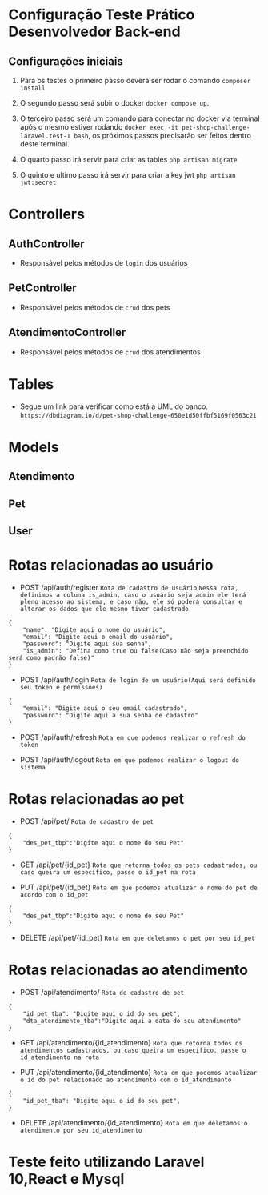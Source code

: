 # Configuração Teste Prático Desenvolvedor Back-end


## Configurações iniciais
1. Para os testes o primeiro passo deverá ser rodar o comando `composer install`

2. O segundo passo será subir o docker `docker compose up`.

3. O terceiro passo será um comando para conectar no docker via terminal após o mesmo estiver rodando `docker exec -it pet-shop-challenge-laravel.test-1 bash`, os próximos passos precisarão ser feitos dentro deste terminal.

4. O quarto passo irá servir para criar as tables `php artisan migrate`

5. O quinto e ultimo passo irá servir para criar a key jwt `php artisan jwt:secret`
#
# Controllers
## AuthController
* Responsável pelos métodos de `login` dos usuários

## PetController
* Responsável pelos métodos de `crud` dos pets

## AtendimentoController
* Responsável pelos métodos de `crud` dos atendimentos

# Tables
*  Segue um link para verificar como está a UML do banco.
`https://dbdiagram.io/d/pet-shop-challenge-650e1d50ffbf5169f0563c21`

# Models

## Atendimento
## Pet
## User
# Rotas relacionadas ao usuário
* POST /api/auth/register  `Rota de cadastro de usuário`
`Nessa rota, definimos a coluna is_admin, caso o usuário seja admin ele terá pleno acesso ao sistema, e caso não, ele só poderá consultar e alterar os dados que ele mesmo tiver cadastrado`

```
{
	"name": "Digite aqui o nome do usuário",
	"email": "Digite aqui o email do usuário",
    "password": "Digite aqui sua senha",
    "is_admin": "Defina como true ou false(Caso não seja preenchido será como padrão false)"
}

```
* POST /api/auth/login  `Rota de login de um usuário(Aqui será definido seu token e permissões)`

```
{
	"email": "Digite aqui o seu email cadastrado",
	"password": "Digite aqui a sua senha de cadastro"
}

```
* POST /api/auth/refresh `Rota em que podemos realizar o refresh do token`

* POST /api/auth/logout  `Rota em que podemos realizar o logout do sistema`

# Rotas relacionadas ao pet
* POST /api/pet/  `Rota de cadastro de pet`

```
{
	"des_pet_tbp":"Digite aqui o nome do seu Pet"
}

```
* GET /api/pet/{id_pet} `Rota que retorna todos os pets cadastrados, ou caso queira um específico, passe o id_pet na rota`

* PUT /api/pet/{id_pet}  `Rota em que podemos atualizar o nome do pet de acordo com o id_pet`
```
{
	"des_pet_tbp":"Digite aqui o nome do seu Pet"
}

```
* DELETE /api/pet/{id_pet} `Rota em que deletamos o pet por seu id_pet`
# Rotas relacionadas ao atendimento
* POST /api/atendimento/  `Rota de cadastro de pet`

```
{
	"id_pet_tba": "Digite aqui o id do seu pet",
	"dta_atendimento_tba":"Digite aqui a data do seu atendimento"
}

```
* GET /api/atendimento/{id_atendimento} `Rota que retorna todos os atendimentos cadastrados, ou caso queira um específico, passe o id_atendimento na rota`

* PUT /api/atendimento/{id_atendimento}  `Rota em que podemos atualizar o id do pet relacionado ao atendimento com o id_atendimento`

```
{
	"id_pet_tba": "Digite aqui o id do seu pet",
}

```

* DELETE /api/atendimento/{id_atendimento} `Rota em que deletamos o atendimento por seu id_atendimento`
# Teste feito utilizando Laravel 10,React e Mysql 








